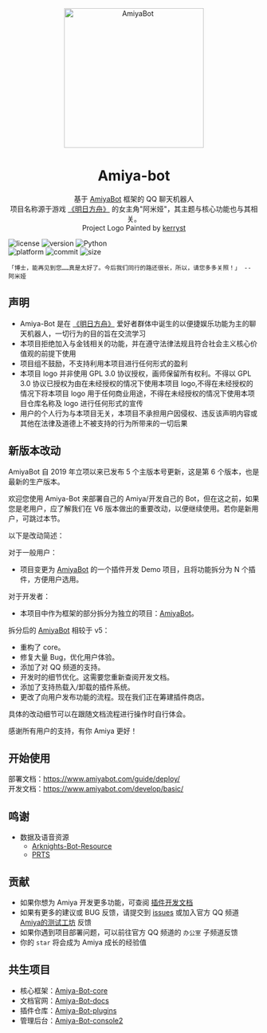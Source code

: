 <!-- projectInfo  -->
<div align="center">
    <img alt="AmiyaBot" src="https://i0.hdslb.com/bfs/album/9dda3f738e0745014f2e878b8f0a4a21f341d877.png" width=280 height=280/>

# Amiya-bot

基于 [AmiyaBot](https://www.amiyabot.com/) 框架的 QQ 聊天机器人<br>
项目名称源于游戏 [《明日方舟》](https://ak.hypergryph.com/) 的女主角"阿米娅"，其主题与核心功能也与其相关。<br>
Project Logo Painted by [kerryst](http://space.bilibili.com/8368479/)

</div>
<!-- projectInfo end -->

<div>
    <img alt="license" src="https://img.shields.io/badge/license-MIT-green">
    <img alt="version" src="https://img.shields.io/badge/version-6.0-orange">
    <img alt="Python" src="https://img.shields.io/badge/Python-3.8-%233776AB?logo=python&logoColor=white"><br>
    <img alt="platform" src="https://img.shields.io/badge/platform-windows%20%7C%20macos%20%7C%20ubuntu-blueviolet">
    <img alt="commit" src="https://img.shields.io/github/commit-activity/m/AmiyaBot/Amiya-Bot?color=%23ff69b4">
    <img alt="size" src="https://img.shields.io/github/repo-size/AmiyaBot/Amiya-Bot?color=%23ffeb3b">
</div>

    「博士，能再见到您……真是太好了。今后我们同行的路还很长，所以，请您多多关照！」 -- 阿米娅

## 声明

- Amiya-Bot 是在 [《明日方舟》](https://ak.hypergryph.com/) 爱好者群体中诞生的以便捷娱乐功能为主的聊天机器人，一切行为的目的旨在交流学习
- 本项目拒绝加入与金钱相关的功能，并在遵守法律法规且符合社会主义核心价值观的前提下使用
- 项目组不鼓励，不支持利用本项目进行任何形式的盈利
- 本项目 logo 并非使用 GPL 3.0 协议授权，画师保留所有权利。不得以 GPL 3.0 协议已授权为由在未经授权的情况下使用本项目 logo,不得在未经授权的情况下将本项目 logo
  用于任何商业用途，不得在未经授权的情况下使用本项目仓库名称及 logo 进行任何形式的宣传
- 用户的个人行为与本项目无关，本项目不承担用户因侵权、违反该声明内容或其他在法律及道德上不被支持的行为所带来的一切后果

## 新版本改动

AmiyaBot 自 2019 年立项以来已发布 5 个主版本号更新，这是第 6 个版本，也是最新的生产版本。

欢迎您使用 Amiya-Bot 来部署自己的 Amiya/开发自己的 Bot，但在这之前，如果您是老用户，应了解我们在 V6 版本做出的重要改动，以便继续使用。若你是新用户，可跳过本节。

以下是改动简述：

对于一般用户：

- 项目变更为 [AmiyaBot](https://www.amiyabot.com/) 的一个插件开发 Demo 项目，且将功能拆分为 N 个插件，方便用户选用。

对于开发者：

- 本项目中作为框架的部分拆分为独立的项目：[AmiyaBot](https://www.amiyabot.com/)。

拆分后的 [AmiyaBot](https://www.amiyabot.com/) 相较于 v5：

- 重构了 core。
- 修复大量 Bug，优化用户体验。
- 添加了对 QQ 频道的支持。
- 开发时的细节优化。这需要您重新查阅开发文档。
- 添加了支持热载入/卸载的插件系统。
- 更改了向用户发布功能的流程。现在我们正在筹建插件商店。

具体的改动细节可以在跟随文档流程进行操作时自行体会。

感谢所有用户的支持，有你 Amiya 更好！

## 开始使用

部署文档：https://www.amiyabot.com/guide/deploy/ <br>
开发文档：https://www.amiyabot.com/develop/basic/

## 鸣谢

- 数据及语音资源
    - [Arknights-Bot-Resource](https://github.com/yuanyan3060/Arknights-Bot-Resource)
    - [PRTS](http://prts.wiki/)

## 贡献

- 如果你想为 Amiya 开发更多功能，可查阅 [插件开发文档](https://www.amiyabot.com/develop/plugin/)
- 如果有更多的建议或 BUG 反馈，请提交到 [issues](../../issues) 或加入官方 QQ
  频道 [Amiya的测试工坊](https://qun.qq.com/qqweb/qunpro/share?_wv=3&_wwv=128&appChannel=share&inviteCode=1W4sJux&appChannel=share&businessType=9&from=181074&biz=ka&shareSource=5)
  反馈
- 如果你遇到项目部署问题，可以前往官方 QQ 频道的 `办公室` 子频道反馈
- 你的 `star` 将会成为 Amiya 成长的经验值

## 共生项目

- 核心框架：[Amiya-Bot-core](https://github.com/AmiyaBot/Amiya-Bot-core)
- 文档官网：[Amiya-Bot-docs](https://github.com/AmiyaBot/Amiya-Bot-docs)
- 插件仓库：[Amiya-Bot-plugins](https://github.com/AmiyaBot/Amiya-Bot-plugins)
- 管理后台：[Amiya-Bot-console2](https://github.com/AmiyaBot/Amiya-Bot-console2)
